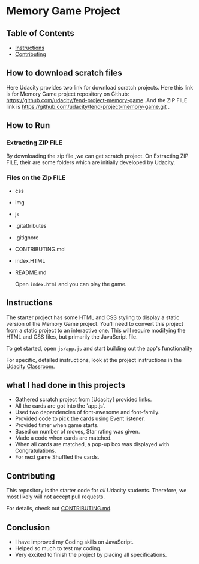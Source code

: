 # Memory Game Project

## Table of Contents

* [Instructions](#instructions)
* [Contributing](#contributing)

## How to download scratch files
Here Udacity provides two link for download scratch projects. Here this link is for Memory Game project repository on Github: https://github.com/udacity/fend-project-memory-game .And the ZIP FILE link is https://github.com/udacity/fend-project-memory-game.git .

## How to Run
### Extracting ZIP FILE
By downloading the zip file ,we can get scratch project. On Extracting ZIP FILE, their are some folders which are initially developed by Udacity.

### Files on the Zip FILE
* css
* img
* js
* .gitattributes
* .gitignore
* CONTRIBUTING.md
* index.HTML
* README.md

    Open `index.html` and you can play the game.

## Instructions

The starter project has some HTML and CSS styling to display a static version of the Memory Game project. You'll need to convert this project from a static project to an interactive one. This will require modifying the HTML and CSS files, but primarily the JavaScript file.

To get started, open `js/app.js` and start building out the app's functionality

For specific, detailed instructions, look at the project instructions in the [Udacity Classroom](https://classroom.udacity.com/me).

## what I had done in this projects

+ Gathered scratch project from [Udacity] provided links.
+ All the cards are got into the 'app.js'.
+ Used two dependencies of font-awesome and font-family.
+ Provided code to pick the cards using Event listener.
+ Provided timer when game starts.
+ Based on number of moves, Star rating was given.
+ Made a code when cards are matched.
+ When all cards are matched, a pop-up box was displayed with Congratulations.
+ For next game Shuffled the cards.

## Contributing

This repository is the starter code for _all_ Udacity students. Therefore, we most likely will not accept pull requests.

For details, check out [CONTRIBUTING.md](CONTRIBUTING.md).

## Conclusion

+ I have improved my Coding skills on JavaScript.
+ Helped so much to test my coding.
+ Very excited to finish the project by placing all specifications.
